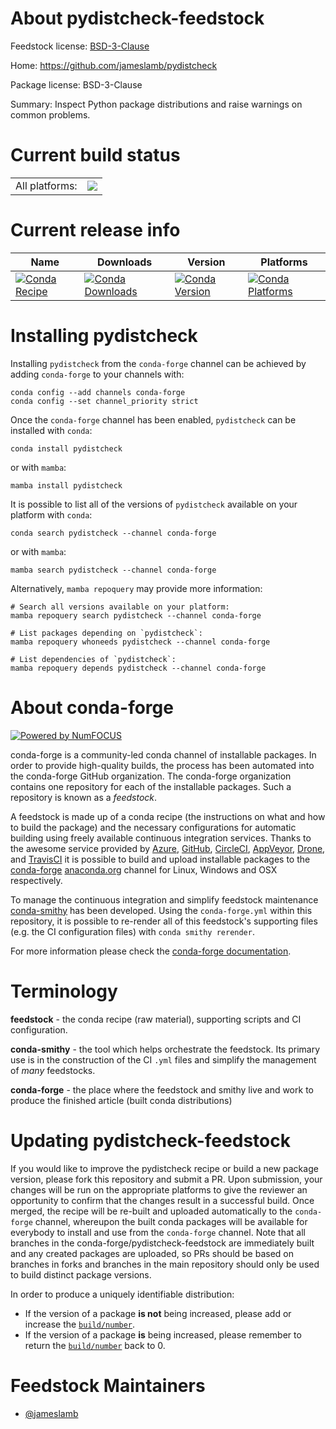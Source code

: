 About pydistcheck-feedstock
===========================

Feedstock license: [BSD-3-Clause](https://github.com/conda-forge/pydistcheck-feedstock/blob/main/LICENSE.txt)

Home: https://github.com/jameslamb/pydistcheck

Package license: BSD-3-Clause

Summary: Inspect Python package distributions and raise warnings on common problems.

Current build status
====================


<table><tr><td>All platforms:</td>
    <td>
      <a href="https://dev.azure.com/conda-forge/feedstock-builds/_build/latest?definitionId=17776&branchName=main">
        <img src="https://dev.azure.com/conda-forge/feedstock-builds/_apis/build/status/pydistcheck-feedstock?branchName=main">
      </a>
    </td>
  </tr>
</table>

Current release info
====================

| Name | Downloads | Version | Platforms |
| --- | --- | --- | --- |
| [![Conda Recipe](https://img.shields.io/badge/recipe-pydistcheck-green.svg)](https://anaconda.org/conda-forge/pydistcheck) | [![Conda Downloads](https://img.shields.io/conda/dn/conda-forge/pydistcheck.svg)](https://anaconda.org/conda-forge/pydistcheck) | [![Conda Version](https://img.shields.io/conda/vn/conda-forge/pydistcheck.svg)](https://anaconda.org/conda-forge/pydistcheck) | [![Conda Platforms](https://img.shields.io/conda/pn/conda-forge/pydistcheck.svg)](https://anaconda.org/conda-forge/pydistcheck) |

Installing pydistcheck
======================

Installing `pydistcheck` from the `conda-forge` channel can be achieved by adding `conda-forge` to your channels with:

```
conda config --add channels conda-forge
conda config --set channel_priority strict
```

Once the `conda-forge` channel has been enabled, `pydistcheck` can be installed with `conda`:

```
conda install pydistcheck
```

or with `mamba`:

```
mamba install pydistcheck
```

It is possible to list all of the versions of `pydistcheck` available on your platform with `conda`:

```
conda search pydistcheck --channel conda-forge
```

or with `mamba`:

```
mamba search pydistcheck --channel conda-forge
```

Alternatively, `mamba repoquery` may provide more information:

```
# Search all versions available on your platform:
mamba repoquery search pydistcheck --channel conda-forge

# List packages depending on `pydistcheck`:
mamba repoquery whoneeds pydistcheck --channel conda-forge

# List dependencies of `pydistcheck`:
mamba repoquery depends pydistcheck --channel conda-forge
```


About conda-forge
=================

[![Powered by
NumFOCUS](https://img.shields.io/badge/powered%20by-NumFOCUS-orange.svg?style=flat&colorA=E1523D&colorB=007D8A)](https://numfocus.org)

conda-forge is a community-led conda channel of installable packages.
In order to provide high-quality builds, the process has been automated into the
conda-forge GitHub organization. The conda-forge organization contains one repository
for each of the installable packages. Such a repository is known as a *feedstock*.

A feedstock is made up of a conda recipe (the instructions on what and how to build
the package) and the necessary configurations for automatic building using freely
available continuous integration services. Thanks to the awesome service provided by
[Azure](https://azure.microsoft.com/en-us/services/devops/), [GitHub](https://github.com/),
[CircleCI](https://circleci.com/), [AppVeyor](https://www.appveyor.com/),
[Drone](https://cloud.drone.io/welcome), and [TravisCI](https://travis-ci.com/)
it is possible to build and upload installable packages to the
[conda-forge](https://anaconda.org/conda-forge) [anaconda.org](https://anaconda.org/)
channel for Linux, Windows and OSX respectively.

To manage the continuous integration and simplify feedstock maintenance
[conda-smithy](https://github.com/conda-forge/conda-smithy) has been developed.
Using the ``conda-forge.yml`` within this repository, it is possible to re-render all of
this feedstock's supporting files (e.g. the CI configuration files) with ``conda smithy rerender``.

For more information please check the [conda-forge documentation](https://conda-forge.org/docs/).

Terminology
===========

**feedstock** - the conda recipe (raw material), supporting scripts and CI configuration.

**conda-smithy** - the tool which helps orchestrate the feedstock.
                   Its primary use is in the construction of the CI ``.yml`` files
                   and simplify the management of *many* feedstocks.

**conda-forge** - the place where the feedstock and smithy live and work to
                  produce the finished article (built conda distributions)


Updating pydistcheck-feedstock
==============================

If you would like to improve the pydistcheck recipe or build a new
package version, please fork this repository and submit a PR. Upon submission,
your changes will be run on the appropriate platforms to give the reviewer an
opportunity to confirm that the changes result in a successful build. Once
merged, the recipe will be re-built and uploaded automatically to the
`conda-forge` channel, whereupon the built conda packages will be available for
everybody to install and use from the `conda-forge` channel.
Note that all branches in the conda-forge/pydistcheck-feedstock are
immediately built and any created packages are uploaded, so PRs should be based
on branches in forks and branches in the main repository should only be used to
build distinct package versions.

In order to produce a uniquely identifiable distribution:
 * If the version of a package **is not** being increased, please add or increase
   the [``build/number``](https://docs.conda.io/projects/conda-build/en/latest/resources/define-metadata.html#build-number-and-string).
 * If the version of a package **is** being increased, please remember to return
   the [``build/number``](https://docs.conda.io/projects/conda-build/en/latest/resources/define-metadata.html#build-number-and-string)
   back to 0.

Feedstock Maintainers
=====================

* [@jameslamb](https://github.com/jameslamb/)

